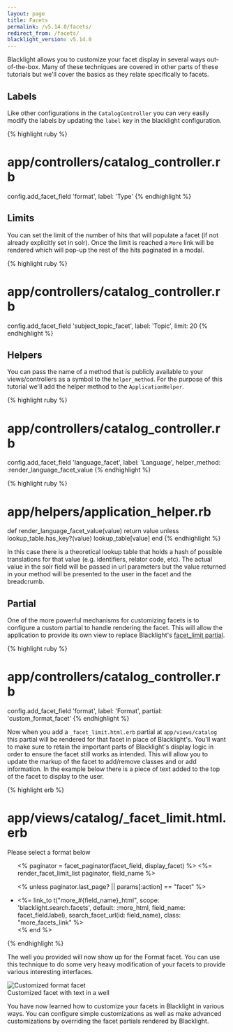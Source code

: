 ```yaml
---
layout: page
title: Facets
permalink: /v5.14.0/facets/
redirect_from: /facets/
blacklight_version: v5.14.0
---
```


Blacklight allows you to customize your facet display in several ways out-of-the-box. Many of these techniques are covered in other parts of these tutorials but we'll cover the basics as they relate specifically to facets.

## Labels

Like other configurations in the `CatalogController` you can very easily modify the labels by updating the `label` key in the blacklight configuration.

{% highlight ruby %}
# app/controllers/catalog_controller.rb
config.add_facet_field 'format', label: 'Type'
{% endhighlight %}

## Limits

You can set the limit of the number of hits that will populate a facet (if not already explicitly set in solr). Once the limit is reached a `More` link will be rendered which will pop-up the rest of the hits paginated in a modal.

{% highlight ruby %}
# app/controllers/catalog_controller.rb
config.add_facet_field 'subject_topic_facet', label: 'Topic', limit: 20
{% endhighlight %}

## Helpers

You can pass the name of a method that is publicly available to your views/controllers as a symbol to the `helper_method`.  For the purpose of this tutorial we'll add the helper method to the `ApplicationHelper`.

{% highlight ruby %}
# app/controllers/catalog_controller.rb
config.add_facet_field 'language_facet', label: 'Language', helper_method: :render_language_facet_value
{% endhighlight %}

{% highlight ruby %}
# app/helpers/application_helper.rb
def render_language_facet_value(value)
  return value unless lookup_table.has_key?(value)
  lookup_table[value]
end
{% endhighlight %}

In this case there is a theoretical lookup table that holds a hash of possible translations for that value (e.g. identifiers, relator code, etc). The actual value in the solr field will be passed in url parameters but the value returned in your method will be presented to the user in the facet and the breadcrumb.

## Partial

One of the more powerful mechanisms for customizing facets is to configure a custom partial to handle rendering the facet.  This will allow the application to provide its own view to replace Blacklight's [facet_limit partial](https://github.com/projectblacklight/blacklight/blob/v5.14.0/app/views/catalog/_facet_limit.html.erb).

{% highlight ruby %}
# app/controllers/catalog_controller.rb
config.add_facet_field 'format', label: 'Format', partial: 'custom_format_facet'
{% endhighlight %}

Now when you add a `_facet_limit.html.erb` partial at `app/views/catalog` this partial will be rendered for that facet in place of Blacklight's.  You'll want to make sure to retain the important parts of Blacklight's display logic in order to ensure the facet still works as intended. This will allow you to update the markup of the facet to add/remove classes and or add information.  In the example below there is a piece of text added to the top of the facet to display to the user.

{% highlight erb %}
# app/views/catalog/_facet_limit.html.erb
<div class='well'>
  Please select a format below
</div>

<ul class="facet-values list-unstyled">
  <% paginator = facet_paginator(facet_field, display_facet) %>
  <%= render_facet_limit_list paginator, field_name %>

  <% unless paginator.last_page? || params[:action] == "facet" %>
    <li class="more_facets_link">
      <%= link_to t("more_#{field_name}_html", scope: 'blacklight.search.facets', default: :more_html, field_name: facet_field.label),
        search_facet_url(id: field_name), class: "more_facets_link" %>
    </li>
  <% end %>
</ul>
{% endhighlight %}

The well you provided will now show up for the Format facet. You can use this technique to do some very heavy modification of your facets to provide various interesting interfaces.

<div class='image-well'>
  <img src='/public/images/custom-facet.png' alt='Customized format facet' />
  <div class='caption'>Customized facet with text in a well</div>
</div>

You have now learned how to customize your facets in Blacklight in various ways. You can configure simple customizations as well as make advanced customizations by overriding the facet partials rendered by Blacklight.
